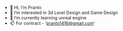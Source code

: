 - 👋 Hi, I’m Pranto
- 👀 I’m interested in 3d Level Design and Game Design
- 🌱 I’m currently learning unreal engine
- 📫 For contract - 'pranto1416@gmail.com'

<!---
pranto1416/pranto1416 is a ✨ special ✨ repository because its `README.md` (this file) appears on your GitHub profile.
You can click the Preview link to take a look at your changes.
--->
